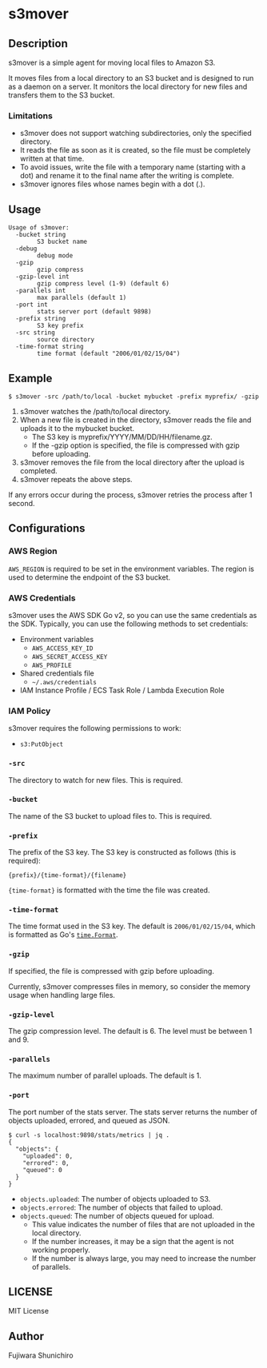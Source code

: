 # s3mover

## Description

s3mover is a simple agent for moving local files to Amazon S3.

It moves files from a local directory to an S3 bucket and is designed to run as a daemon on a server. It monitors the local directory for new files and transfers them to the S3 bucket.

### Limitations


- s3mover does not support watching subdirectories, only the specified directory.
- It reads the file as soon as it is created, so the file must be completely written at that time.
- To avoid issues, write the file with a temporary name (starting with a dot) and rename it to the final name after the writing is complete.
- s3mover ignores files whose names begin with a dot (.).

## Usage

```console
Usage of s3mover:
  -bucket string
        S3 bucket name
  -debug
        debug mode
  -gzip
        gzip compress
  -gzip-level int
        gzip compress level (1-9) (default 6)
  -parallels int
        max parallels (default 1)
  -port int
        stats server port (default 9898)
  -prefix string
        S3 key prefix
  -src string
        source directory
  -time-format string
        time format (default "2006/01/02/15/04")
```

## Example

```console
$ s3mover -src /path/to/local -bucket mybucket -prefix myprefix/ -gzip
```

1. s3mover watches the /path/to/local directory.
2. When a new file is created in the directory, s3mover reads the file and uploads it to the mybucket bucket.
   - The S3 key is myprefix/YYYY/MM/DD/HH/filename.gz.
   - If the -gzip option is specified, the file is compressed with gzip before uploading.
3. s3mover removes the file from the local directory after the upload is completed.
4. s3mover repeats the above steps.

If any errors occur during the process, s3mover retries the process after 1 second.

## Configurations

### AWS Region

`AWS_REGION` is required to be set in the environment variables. The region is used to determine the endpoint of the S3 bucket.

### AWS Credentials

s3mover uses the AWS SDK Go v2, so you can use the same credentials as the SDK. Typically, you can use the following methods to set credentials:

- Environment variables
  - `AWS_ACCESS_KEY_ID`
  - `AWS_SECRET_ACCESS_KEY`
  - `AWS_PROFILE`
- Shared credentials file
  - `~/.aws/credentials`
- IAM Instance Profile / ECS Task Role / Lambda Execution Role

### IAM Policy

s3mover requires the following permissions to work:
- `s3:PutObject`

### `-src`

The directory to watch for new files. This is required.

### `-bucket`

The name of the S3 bucket to upload files to. This is required.

### `-prefix`

The prefix of the S3 key. The S3 key is constructed as follows (this is required):

```
{prefix}/{time-format}/{filename}
```


`{time-format}` is formatted with the time the file was created.

### `-time-format`

The time format used in the S3 key. The default is `2006/01/02/15/04`, which is formatted as Go's [`time.Format`](https://pkg.go.dev/time#pkg-constants).

### `-gzip`

If specified, the file is compressed with gzip before uploading.

Currently, s3mover compresses files in memory, so consider the memory usage when handling large files.

### `-gzip-level`

The gzip compression level. The default is 6. The level must be between 1 and 9.

### `-parallels`

The maximum number of parallel uploads. The default is 1.

### `-port`

The port number of the stats server. The stats server returns the number of objects uploaded, errored, and queued as JSON.

```console
$ curl -s localhost:9898/stats/metrics | jq .
{
  "objects": {
    "uploaded": 0,
    "errored": 0,
    "queued": 0
  }
}
```

- `objects.uploaded`: The number of objects uploaded to S3.
- `objects.errored`: The number of objects that failed to upload.
- `objects.queued`: The number of objects queued for upload.
  - This value indicates the number of files that are not uploaded in the local directory.
  - If the number increases, it may be a sign that the agent is not working properly.
  - If the number is always large, you may need to increase the number of parallels.

## LICENSE

MIT License

## Author

Fujiwara Shunichiro
